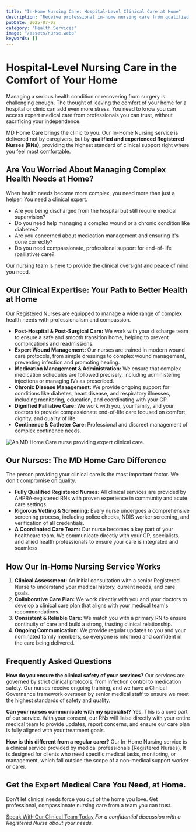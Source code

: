 ```yaml
---
title: "In-Home Nursing Care: Hospital-Level Clinical Care at Home"
description: "Receive professional in-home nursing care from qualified Registered Nurses. We specialise in post-hospital care, wound management, and complex medical support at home."
pubDate: 2025-07-02
category: "Health Services"
image: "/assets/nurse.webp"
keywords: []
---
```


# Hospital-Level Nursing Care in the Comfort of Your Home

Managing a serious health condition or recovering from surgery is challenging enough. The thought of leaving the comfort of your home for a hospital or clinic can add even more stress. You need to know you can access expert medical care from professionals you can trust, without sacrificing your independence.

MD Home Care brings the clinic to you. Our In-Home Nursing service is delivered not by caregivers, but by **qualified and experienced Registered Nurses (RNs)**, providing the highest standard of clinical support right where you feel most comfortable.

## Are You Worried About Managing Complex Health Needs at Home?

When health needs become more complex, you need more than just a helper. You need a clinical expert.
*   Are you being discharged from the hospital but still require medical supervision?
*   Do you need help managing a complex wound or a chronic condition like diabetes?
*   Are you concerned about medication management and ensuring it's done correctly?
*   Do you need compassionate, professional support for end-of-life (palliative) care?

Our nursing team is here to provide the clinical oversight and peace of mind you need.

## Our Clinical Expertise: Your Path to Better Health at Home

Our Registered Nurses are equipped to manage a wide range of complex health needs with professionalism and compassion.

*   **Post-Hospital & Post-Surgical Care:** We work with your discharge team to ensure a safe and smooth transition home, helping to prevent complications and readmissions.
*   **Expert Wound Management:** Our nurses are trained in modern wound care protocols, from simple dressings to complex wound management, preventing infection and promoting healing.
*   **Medication Management & Administration:** We ensure that complex medication schedules are followed precisely, including administering injections or managing IVs as prescribed.
*   **Chronic Disease Management:** We provide ongoing support for conditions like diabetes, heart disease, and respiratory illnesses, including monitoring, education, and coordinating with your GP.
*   **Dignified Palliative Care:** We work with you, your family, and your doctors to provide compassionate end-of-life care focused on comfort, dignity, and quality of life.
*   **Continence & Catheter Care:** Professional and discreet management of complex continence needs.

![An MD Home Care nurse providing expert clinical care.](/assets/nurse.webp)

## Our Nurses: The MD Home Care Difference

The person providing your clinical care is the most important factor. We don't compromise on quality.

*   **Fully Qualified Registered Nurses:** All clinical services are provided by AHPRA-registered RNs with proven experience in community and acute care settings.
*   **Rigorous Vetting & Screening:** Every nurse undergoes a comprehensive screening process, including police checks, NDIS worker screening, and verification of all credentials.
*   **A Coordinated Care Team:** Our nurse becomes a key part of your healthcare team. We communicate directly with your GP, specialists, and allied health professionals to ensure your care is integrated and seamless.

## How Our In-Home Nursing Service Works

1.  **Clinical Assessment:** An initial consultation with a senior Registered Nurse to understand your medical history, current needs, and care goals.
2.  **Collaborative Care Plan:** We work directly with you and your doctors to develop a clinical care plan that aligns with your medical team's recommendations.
3.  **Consistent & Reliable Care:** We match you with a primary RN to ensure continuity of care and build a strong, trusting clinical relationship.
4.  **Ongoing Communication:** We provide regular updates to you and your nominated family members, so everyone is informed and confident in the care being delivered.

## Frequently Asked Questions

**How do you ensure the clinical safety of your services?**
Our services are governed by strict clinical protocols, from infection control to medication safety. Our nurses receive ongoing training, and we have a Clinical Governance framework overseen by senior medical staff to ensure we meet the highest standards of safety and quality.

**Can your nurses communicate with my specialist?**
Yes. This is a core part of our service. With your consent, our RNs will liaise directly with your entire medical team to provide updates, report concerns, and ensure our care plan is fully aligned with your treatment goals.

**How is this different from a regular carer?**
Our In-Home Nursing service is a clinical service provided by medical professionals (Registered Nurses). It is designed for clients who need specific medical tasks, monitoring, or management, which fall outside the scope of a non-medical support worker or carer.

## Get the Expert Medical Care You Need, at Home.

Don't let clinical needs force you out of the home you love. Get professional, compassionate nursing care from a team you can trust.

[Speak With Our Clinical Team Today](/contact)
*For a confidential discussion with a Registered Nurse about your needs.*

‍

